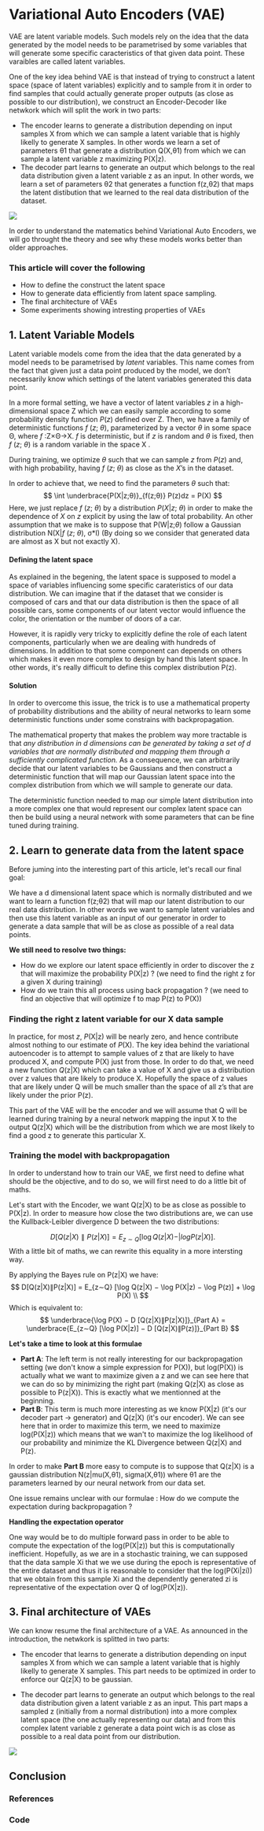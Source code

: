 # Variational Auto Encoders (VAE)

VAE are latent variable models. Such models rely on the idea that the data generated by the model needs to be parametrised by some variables that will generate some specific caracteristics of that given data point. These varaibles are called latent variables. 

One of the key idea behind VAE is that instead of trying to construct a latent space (space of latent variables) explicitly and to sample from it in order to find samples that could actually generate proper outputs (as close as possible to our distribution), we construct an Encoder-Decoder like netwkork which will split the work in two parts:

- The encoder learns to generate a distribution depending on input samples X from which we can sample a latent variable that is highly likelly to generate X samples. In other words we learn a set of parameters θ1 that generate a distribution Q(X,θ1)  from which we can sample a latent variable z maximizing P(X|z).
- The decoder part learns to generate an output which belongs to the real data distribution given a latent variable z as an input. In other words, we learn a set of parameters θ2 that generates a function f(z,θ2) that maps the latent distibution that we learned to the real data distribution of the dataset.

![](imgs/vae-gaussian.png)



In order to understand the matematics behind Variational Auto Encoders, we will go throught the theory and see why these models works better than older approaches.

### This article will cover the following

- How to define the construct the latent space
- How to generate data efficiently from latent space sampling.
- The final architecture of VAEs
- Some experiments showing intresting properties of VAEs



## 1. Latent Variable Models

Latent variable models come from the idea that the data generated by a model needs to be parametrised by *latent* variables. This name comes from the fact that given just a data point produced by the model, we don’t necessarily know which settings of the latent variables generated this data point.

In a more formal setting, we have a vector of latent variables *z* in a high-dimensional space Z which we can easily sample according to some probability density function *P*(*z*) defined over Z. Then, we have a family of deterministic functions *f* (*z*; *θ*), parameterized by a vector *θ* in some space Θ, where *f* :Z×Θ→X. *f* is deterministic, but if *z* is random and *θ* is fixed, then *f* (*z*; *θ*) is a random variable in the space X . 

During training, we optimize *θ* such that we can sample *z* from *P*(*z*) and, with high probability, having *f* (*z*; *θ*) as close as the *X*’s in the dataset.

In order to achieve that, we need to find the parameters *θ* such that:
$$
\int \underbrace{P(X|z;θ)}_{f(z;θ)} P(z)dz = P(X)
$$
Here, we just replace *f* (*z*; *θ*)  by a distribution *P*(*X*|*z*; *θ*) in order to make the dependence of *X* on *z* explicit by using the law of total probability. An other assumption that we make is to suppose that P(W|z;*θ*) follow a Gaussian distribution N(X|*f* (*z*; *θ*), σ*I) (By doing so we consider that generated data are almost as X but not exactly X).

#### Defining the latent space

As explained in the begening, the latent space is supposed to model a space of variables influencing some specific carateristics of our data distribution. We can imagine that if the dataset that we consider is composed of cars and that our data distribution is then the space of all possible cars, some components of our latent vector would influence the color, the orientation or the number of doors of a car. 

However, it is rapidly very tricky to explicitly define the role of each latent components, particularly when we are dealing with hundreds of dimensions. In addition to that some component can depends on others which makes it even more complex to design by hand this latent space. In other words, it's really difficult to define this complex distribution P(z). 

#### Solution

In order to overcome this issue, the trick is to use a mathematical property of probability distributions and the ability of neural networks to learn some deterministic functions under some constrains with backpropagation.

The mathematical property that makes the problem way more tractable is that *any distribution in d dimensions can be generated by taking a set of d variables that are normally distributed and mapping them through a sufficiently complicated function.* As a consequence, we can arbitrarily decide that our latent variables to be Gaussians and then construct a deterministic function that will map our Gaussian latent space into the complex distribution from which we will sample to generate our data. 

The deterministic function needed to map our simple latent distribution into a more complex one that would represent our complex latent space can then be build using a neural network with some parameters that can be fine tuned during training.



## 2. Learn to generate data from the latent space

Before juming into the interesting part of this article, let's recall our final goal:

We have a d dimensional latent space which is normally distributed and we want to learn a function f(z;θ2) that will map our latent distribution to our real data distribution. In other words we want to sample latent variables and then use this latent variable as an input of our generator in order to generate a data sample that will be as close as possible of a real data points.

**We still need to resolve two things:**

- How do we explore our latent space efficiently in order to discover the z that will maximize the probability P(X|z) ? (we need to find the right z for a given X during training)
- How do we train this all process using back propagation ? (we need to find an objective that will optimize f to map P(z) to P(X))



### Finding the right z latent variable for our X data sample

In practice, for most *z*, *P*(X|z) will be nearly zero, and hence contribute almost nothing to our estimate of *P*(X). The key idea behind the variational autoencoder is to attempt to sample values of z that are likely to have produced X, and compute P(X) just from those. In order to do that, we need a new function *Q*(z|X) which can take a value of X and give us a distribution over z values that are likely to produce X. Hopefully the space of z values that are likely under Q will be much smaller than the space of all z’s that are likely under the prior P(z).

This part of the VAE will be the encoder and we will assume that Q will be learned during training by a neural network mapping the input X to the output Q(z|X) which will be the distribution from which we are most likely to find a good z to generate this particular X.

### Training the model with backpropagation

In order to understand how to train our VAE, we first need to define what should be the objective, and to do so, we will first need to do a little bit of maths.

Let's start with the Encoder, we want Q(z|X) to be as close as possible to P(X|z). In order to measure how close the two distributions are, we can use the Kullback-Leibler divergence D between the two distributions:


$$
D [Q(z|X)∥P(z|X)] = E_{z∼Q} [\log Q(z|X) − |log P(z|X)] .
$$
With a little bit of maths, we can rewrite this equality in a more intersting way.

By applying the Bayes rule on P(z|X) we have:
$$
D[Q(z|X)∥P(z|X)] = E_{z∼Q} [\log Q(z|X) − \log P(X|z) − \log P(z)] + \log P(X)  \\
$$
Which is equivalent to:
$$
\underbrace{\log P(X) − D [Q(z|X)∥P(z|X)]}_{Part A} = \underbrace{E_{z∼Q} [\log P(X|z)] − D [Q(z|X)∥P(z)]}_{Part B}
$$


**Let's take a time to look at this formulae**

- **Part A**: The left term is not really interesting for our backpropagation setting (we don't know a simple expression for P(X)), but log(P(X)) is actually what we want to maximize given a z and we can see here that we can do so by minimizing the right part (making Q(z|X) as close as possible to P(z|X)). This is exactly what we mentionned at the beginning.
- **Part B**: This term is much more interesting as we know P(X|z) (it's our decoder part -> generator) and Q(z|X) (it's our encoder). We can see here that in order to maximize this term, we need to maximize log(P(X|z)) which means that we wan't to maximize the log likelihood of our probability and minimize the KL Divergence between Q(z|X) and P(z).

In order to make **Part B** more easy to compute is to suppose that Q(z|X) is a gaussian distribution N(z|mu(X,θ1), sigma(X,θ1)) where θ1 are the parameters learned by our neural network from our data set.

One issue remains unclear with our formulae : How do we compute the expectation during backpropagation ?

**Handling the expectation operator**

One way would be to do multiple forward pass in order to be able to compute the expectation of the log(P(X|z)) but this is computationally inefficient. Hopefully, as we are in a stochastic training, we can supposed that the data sample Xi that we we use during the epoch is representative of the entire dataset and thus it is reasonable to consider that the log(P(Xi|zi)) that we obtain from this sample Xi and the dependently generated zi is representative of the expectation over Q of log(P(X|z)).



## 3. Final architecture of VAEs



We can know resume the final architecture of a VAE. As announced in the introduction, the netwkork is splitted in two parts:

- The encoder that learns to generate a distribution depending on input samples X from which we can sample a latent variable that is highly likelly to generate X samples. This part needs to be optimized in order to enforce our Q(z|X) to be gaussian.

- The decoder part learns to generate an output which belongs to the real data distribution given a latent variable z as an input. This part maps a sampled z (initially from a normal distribution) into a more complex latent space (the one actually representing our data) and from this complex latent variable z generate a data point wich is as close as possible to a real data point from our distribution.

    

![](imgs/vae-detailed-architecture.png)

## Conclusion



### References

### Code